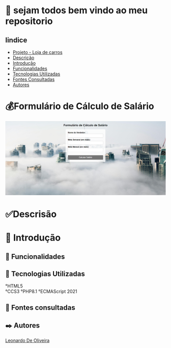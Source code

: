 # 🚀 sejam todos bem vindo ao meu repositorio 


## Iindice
   - [Projeto - Loja de carros](#projeto---aprendendo-a-escrever-um-readme)  
   - [Descrição](#descris%C3%A3o)  
   - [Introdução](#introdu%C3%A7%C3%A3o)  
   - [Funcionalidades](#funcionalidades)  
   - [Tecnologias Utilizadas](#tecnologias-utilizadas)  
   - [Fontes Consultadas](#fontes-consultadas)  
   - [Autores](#autores)  

# 💰Formulário de Cálculo de Salário
![image info](img/image-capa.png)

# ✅Descrisão 
   
# 📃 Introdução

   
## 🔧 Funcionalidades
   

## 📌 Tecnologias Utilizadas
   °HTML5  
   °CCS3
   °PHP8.1
   °ECMAScript 2021

## 🔎 Fontes consultadas
   
## ✒️ Autores
[Leonardo De Oliveira](https://github.com/leoOliveiraBR)  
